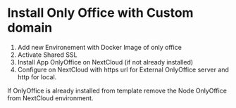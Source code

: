 # Install Only Office with Custom domain

1. Add new Environement with Docker Image of only office 
2. Activate Shared SSL
3. Install App OnlyOffice on NextCloud (if not already installed)
4. Configure on NextCloud with https url for External OnlyOffice server and http for local.

If OnlyOffice is already installed from template remove the Node OnlyOffice from NextCloud environment.
